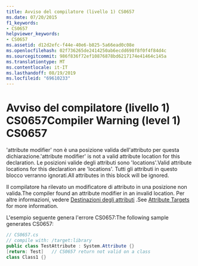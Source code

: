 ```yaml
---
title: Avviso del compilatore (livello 1) CS0657
ms.date: 07/20/2015
f1_keywords:
- CS0657
helpviewer_keywords:
- CS0657
ms.assetid: d12d2efc-f44e-40e6-b825-5a66ead0c08e
ms.openlocfilehash: 02f736265de2414250ab6ecdd698f8f0f4f84d4c
ms.sourcegitcommit: 986f836f72ef10876878bd6217174e41464c145a
ms.translationtype: MT
ms.contentlocale: it-IT
ms.lasthandoff: 08/19/2019
ms.locfileid: "69610233"
---
```

# <a name="compiler-warning-level-1-cs0657"></a><span data-ttu-id="5728f-102">Avviso del compilatore (livello 1) CS0657</span><span class="sxs-lookup"><span data-stu-id="5728f-102">Compiler Warning (level 1) CS0657</span></span>
<span data-ttu-id="5728f-103">'attribute modifier' non è una posizione valida dell'attributo per questa dichiarazione.</span><span class="sxs-lookup"><span data-stu-id="5728f-103">'attribute modifier' is not a valid attribute location for this declaration.</span></span> <span data-ttu-id="5728f-104">Le posizioni valide degli attributi sono 'locations'.</span><span class="sxs-lookup"><span data-stu-id="5728f-104">Valid attribute locations for this declaration are 'locations'.</span></span> <span data-ttu-id="5728f-105">Tutti gli attributi in questo blocco verranno ignorati.</span><span class="sxs-lookup"><span data-stu-id="5728f-105">All attributes in this block will be ignored.</span></span>  
  
 <span data-ttu-id="5728f-106">Il compilatore ha rilevato un modificatore di attributo in una posizione non valida.</span><span class="sxs-lookup"><span data-stu-id="5728f-106">The compiler found an attribute modifier in an invalid location.</span></span> <span data-ttu-id="5728f-107">Per altre informazioni, vedere [Destinazioni degli attributi](../programming-guide/concepts/attributes/index.md#attribute-targets) .</span><span class="sxs-lookup"><span data-stu-id="5728f-107">See [Attribute Targets](../programming-guide/concepts/attributes/index.md#attribute-targets) for more information.</span></span>  
  
 <span data-ttu-id="5728f-108">L'esempio seguente genera l'errore CS0657:</span><span class="sxs-lookup"><span data-stu-id="5728f-108">The following sample generates CS0657:</span></span>  
  
```csharp  
// CS0657.cs  
// compile with: /target:library  
public class TestAttribute : System.Attribute {}  
[return: Test]   // CS0657 return not valid on a class  
class Class1 {}  
```
